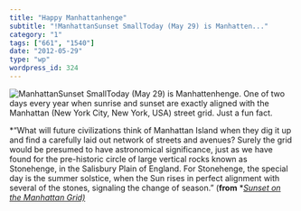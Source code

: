 ```yaml
---
title: "Happy Manhattanhenge"
subtitle: "!ManhattanSunset SmallToday (May 29) is Manhatten..."
category: "1"
tags: ["661", "1540"]
date: "2012-05-29"
type: "wp"
wordpress_id: 324
---
```

![ManhattanSunset Small](//pending/E6BF01EC-1313-4179-B16B-505AC16EB3D7/)Today (May 29) is Manhattenhenge. One of two days every year when sunrise and sunset are exactly aligned with the Manhattan (New York City, New York, USA) street grid. Just a fun fact. 

> 
*“What will future civilizations think of Manhattan Island when they dig it up and find a carefully laid out network of streets and avenues? Surely the grid would be presumed to have astronomical significance, just as we have found for the pre-historic circle of large vertical rocks known as Stonehenge, in the Salisbury Plain of England. For Stonehenge, the special day is the summer solstice, when the Sun rises in perfect alignment with several of the stones, signaling the change of season.” (**from** *[*Sunset on the Manhattan Grid)*](http://www.haydenplanetarium.org/resources/starstruck/manhattanhenge)
